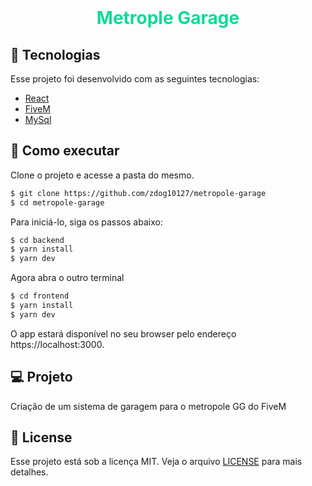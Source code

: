 <br />
<p align="center">

<h1 align="center">
    <p style="color:#0cdc95">Metrople Garage</p>
</h1>

## 🧪 Tecnologias

Esse projeto foi desenvolvido com as seguintes tecnologias:

- [React](https://react.dev/learn)
- [FiveM](https://fivem.net/)
- [MySql](https://www.mysql.com/)

## 🚀 Como executar

Clone o projeto e acesse a pasta do mesmo.

```bash
$ git clone https://github.com/zdog10127/metropole-garage
$ cd metropole-garage
```

Para iniciá-lo, siga os passos abaixo:

```bash
$ cd backend 
$ yarn install
$ yarn dev
```

Agora abra o outro terminal

```bash
$ cd frontend
$ yarn install
$ yarn dev
```

O app estará disponível no seu browser pelo endereço https://localhost:3000.

## 💻 Projeto

Criação de um sistema de garagem para o metropole GG do FiveM

## 📝 License

Esse projeto está sob a licença MIT. Veja o arquivo [LICENSE](LICENSE.md) para mais detalhes.
